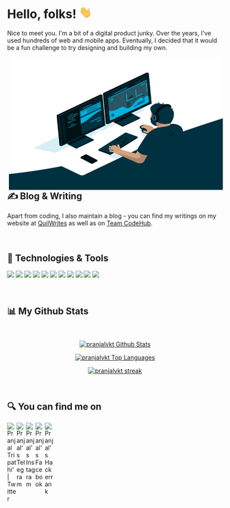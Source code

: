 
# Hello, folks! <img src="https://raw.githubusercontent.com/pranjalvkt/pranjalvkt/main/wave.gif" width="30px">

Nice to meet you.
I'm a bit of a digital product junky. Over the years, I've used hundreds of web and mobile apps. Eventually, I decided that it would be a fun challenge to try designing and building my own.


<img align="right" alt="GIF" src="https://raw.githubusercontent.com/pranjalvkt/pranjalvkt/main/code.gif" width="500" height="310" />

<br/>

## &#x270d; Blog & Writing

Apart from coding, I also maintain a blog - you can find my writings on my website at [QuilWrites](https://quillwrites.wordpress.com/) as well as on [Team CodeHub](https://teamcodehub.herokuapp.com).

<br/>

## 🔧 Technologies & Tools

![](https://img.shields.io/badge/OS-Linux-yellowgreen)
![](https://img.shields.io/badge/OS-Windows-yellowgreen)
![](https://img.shields.io/badge/Editor-Atom-yellowgreen)
![](https://img.shields.io/badge/Editor-VS_Code-yellowgreen)
![](https://img.shields.io/badge/IDE-Eclipse-yellowgreen)
![](https://img.shields.io/badge/Code-Java-yellowgreen)
![](https://img.shields.io/badge/Code-Java_Script-yellowgreen)
![](https://img.shields.io/badge/Code-Dart-yellowgreen)
![](https://img.shields.io/badge/Shell-Bash-yellowgreen)
![](https://img.shields.io/badge/Cloud-Digital_Ocean-yellowgreen)
![](https://img.shields.io/badge/Cloud-GCP-yellowgreen)


<br/>

## 📊 My Github Stats

  <br/>
  <p align = "center">
    <a href="https://github.com/pranjalvkt/github-readme-stats"><img alt="pranjalvkt Github Stats" src="https://github-readme-stats.vercel.app/api?username=pranjalvkt&show_icons=true&count_private=true&theme=react&hide_border=true&bg_color=0D1117" />
        <br/>
    </a>
    </p>
    <p align = "center">
    <a href="https://github.com/pranjalvkt/github-readme-stats"><img alt="pranjalvkt Top Languages" src="https://github-readme-stats.vercel.app/api/top-langs/?username=pranjalvkt&langs_count=8&count_private=true&layout=compact&theme=react&hide_border=true&bg_color=0D1117" />
    </a>
</p>
  <p align = "center">
    <a href="https://github.com/pranjalvkt/github-readme-streak-stats">
        <img title="🔥 Get streak stats for your profile at git.io/streak-stats" alt="pranjalvkt streak" src="https://github-readme-streak-stats.herokuapp.com/?user=pranjalvkt&theme=black-ice&hide_border=true&stroke=0000&background=060A0CD0"/>
    </a>
  </p>
<br/>

## 🔍 You can find me on

<a href="https://twitter.com/pranjalvkt">
  <img align="left" alt="Pranjal Tripathi' | Twitter" width="22px" src="https://cdn.jsdelivr.net/npm/simple-icons@v3/icons/twitter.svg" />
</a>
<a href="https://t.me/pranjalvkt">
  <img align="left" alt="Pranjal's Telegram" width="22px" src="https://cdn.jsdelivr.net/npm/simple-icons@v3/icons/telegram.svg" />
</a>
<a href="https://www.instagram.com/pranjalvktripathi/">
  <img align="left" alt="Pranjal's Instagram" width="22px" src="https://cdn.jsdelivr.net/npm/simple-icons@v3/icons/instagram.svg" />
</a>
<a href="https://www.facebook.com/pranjalvktripathi/">
  <img align="left" alt="Pranjal's Facebook" width="22px" src="https://cdn.jsdelivr.net/npm/simple-icons@3.13.0/icons/facebook.svg" />
</a>
<a href="https://www.hackerrank.com/pranjalvkt">
  <img align="left" alt="Pranjal's Hackerrank" width="22px" src="https://cdn.jsdelivr.net/npm/simple-icons@3.13.0/icons/hackerrank.svg" />
</a>

